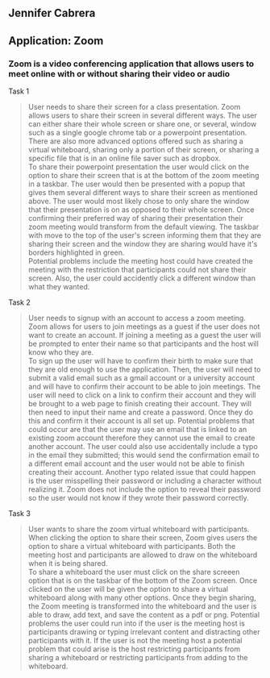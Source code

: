## Jennifer Cabrera
## Application: Zoom
### Zoom is a video conferencing application that allows users to meet online with or without sharing their video or audio

Task 1
> User needs to share their screen for a class presentation.
> Zoom allows users to share their screen in several different ways. The user can either share their whole screen or share one, or several, window such as a single google chrome tab or a powerpoint presentation. There are also more advanced options offered such as sharing a virtual whiteboard, sharing only a portion of their screen, or sharing a specific file that is in an online file saver such as dropbox. <br>
To share their powerpoint presentation the user would click on the option to share their screen that is at the bottom of the zoom meeting in a taskbar. The user would then be presented with a popup that gives them several different ways to share their screen as mentioned above. The user would most likely chose to only share the window that their presentation is on as opposed to their whole screen. Once confirming their preferred way of sharing their presentation their zoom meeting would transform from the default viewing. The taskbar with move to the top of the user's screen informing them that they are sharing their screen and the window they are sharing would have it's borders highlighted in green. <br> 
> Potential problems include the meeting host could have created the meeting with the restriction that participants could not share their screen. Also, the user could accidently click a different window than what they wanted. 

Task 2
> User needs to signup with an account to access a zoom meeting.
> Zoom allows for users to join meetings as a guest if the user does not want to create an account. If joining a meeting as a guest the user will be prompted to enter their name so that participants and the host will know who they are. <br> 
To sign up the user will have to confirm their birth to make sure that they are old enough to use the application. Then, the user will need to submit a valid email such as a gmail account or a university account and will have to confirm their account to be able to join meetings. The user will need to click on a link to confirm their account and they will be brought to a web page to finish creating their account. They will then need to input their name and create a password. Once they do this and confirm it their account is all set up.
> Potential problems that could occur are that the user may use an email that is linked to an existing zoom account therefore they cannot use the email to create another account. The user could also use accidentally include a typo in the email they submitted; this would send the confirmation email to a different email account and the user would not be able to finish creating their account. Another typo related issue that could happen is the user misspelling their password or including a character without realizing it. Zoom does not include the option to reveal their password so the user would not know if they wrote their password correctly.

Task 3
> User wants to share the zoom virtual whiteboard with participants.
> When clicking the option to share their screen, Zoom gives users the option to share a virtual whiteboard with participants. Both the meeting host and participants are allowed to draw on the whiteboard when it is being shared. <br>
To share a whiteboard the user must click on the share screeen option that is on the taskbar of the bottom of the Zoom screen. Once clicked on the user will be given the option to share a virtual whiteboard along with many other options. Once they begin sharing, the Zoom meeting is transformed into the whiteboard and the user is able to draw, add text, and save the content as a pdf or png.
> Potential problems the user could run into if the user is the meeting host is participants drawing or typing irrelevant content and distracting other participants with it. If the user is not the meeting host a potential problem that could arise is the host restricting participants from sharing a whiteboard or restricting participants from adding to the whiteboard.
